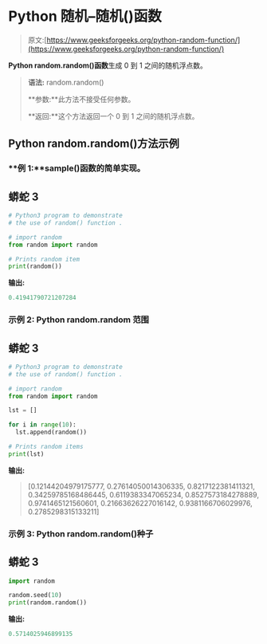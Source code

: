 # Python 随机–随机()函数

> 原文:[https://www.geeksforgeeks.org/python-random-function/](https://www.geeksforgeeks.org/python-random-function/)

**Python random.random()函数**生成 0 到 1 之间的随机浮点数。

> **语法:** random.random()
> 
> **参数:**此方法不接受任何参数。
> 
> **返回:**这个方法返回一个 0 到 1 之间的随机浮点数。

## Python random.random()方法示例

### **例 1:**sample()函数的简单实现。

## 蟒蛇 3

```py
# Python3 program to demonstrate 
# the use of random() function . 

# import random  
from random import random 

# Prints random item 
print(random())
```

**输出:**

```py
0.41941790721207284
```

### **示例 2: Python random.random 范围**

## 蟒蛇 3

```py
# Python3 program to demonstrate
# the use of random() function . 

# import random  
from random import random

lst = []

for i in range(10):
  lst.append(random())

# Prints random items
print(lst)
```

**输出:**

> [0.12144204979175777, 0.27614050014306335, 0.8217122381411321, 0.34259785168486445, 0.6119383347065234, 0.8527573184278889, 0.9741465121560601, 0.21663626227016142, 0.9381166706029976, 0.2785298315133211]

### 示例 3: Python random.random()种子

## 蟒蛇 3

```py
import random

random.seed(10)
print(random.random())
```

**输出:**

```py
0.5714025946899135
```